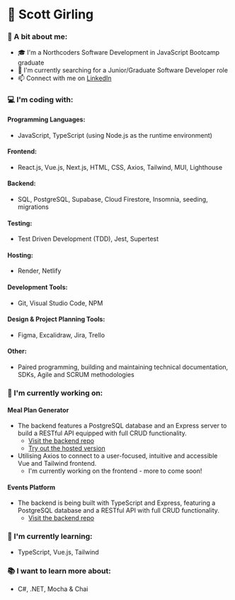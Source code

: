 # :sunrise_over_mountains: Scott Girling

### :man: A bit about me:
- :mortar_board: I'm a Northcoders Software Development in JavaScript Bootcamp graduate
- :mag_right: I'm currently searching for a Junior/Graduate Software Developer role
- :mailbox: Connect with me on [LinkedIn](https://www.linkedin.com/in/scottgirling/)

### :computer: I'm coding with:
#### Programming Languages:
- JavaScript, TypeScript (using Node.js as the runtime environment)

#### Frontend:
- React.js, Vue.js, Next.js, HTML, CSS, Axios, Tailwind, MUI, Lighthouse

#### Backend:
- SQL, PostgreSQL, Supabase, Cloud Firestore, Insomnia, seeding, migrations

#### Testing:
- Test Driven Development (TDD), Jest, Supertest

#### Hosting:
- Render, Netlify

#### Development Tools:
- Git, Visual Studio Code, NPM

#### Design & Project Planning Tools:
- Figma, Excalidraw, Jira, Trello

#### Other:
- Paired programming, building and maintaining technical documentation, SDKs, Agile and SCRUM methodologies

### :construction_worker: I'm currently working on: 
#### Meal Plan Generator
- The backend features a PostgreSQL database and an Express server to build a RESTful API equipped with full CRUD functionality.
    - [Visit the backend repo](https://github.com/scottgirling/mpg-be)
    - [Try out the hosted version](https://mpg-be.onrender.com/api)
- Utilising Axios to connect to a user-focused, intuitive and accessible Vue and Tailwind frontend.
    - I'm currently working on the frontend - more to come soon!
#### Events Platform
- The backend is being built with TypeScript and Express, featuring a PostgreSQL database and a RESTful API with full CRUD functionality.
    - [Visit the backend repo](https://github.com/scottgirling/events-platform-be)

### :rocket: I'm currently learning:
- TypeScript, Vue.js, Tailwind

### :books: I want to learn more about:
- C#, .NET, Mocha & Chai

